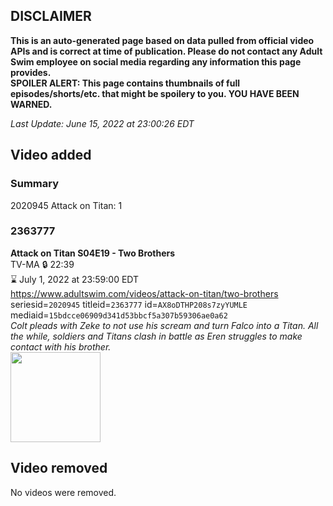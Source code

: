 ## DISCLAIMER
**This is an auto-generated page based on data pulled from official video APIs and is correct at time of publication. Please do not contact any Adult Swim employee on social media regarding any information this page provides.**  
**SPOILER ALERT: This page contains thumbnails of full episodes/shorts/etc. that might be spoilery to you. YOU HAVE BEEN WARNED.**  

_Last Update: June 15, 2022 at 23:00:26 EDT_
## Video added
### Summary
2020945 Attack on Titan: 1  
### 2363777
**Attack on Titan S04E19 - Two Brothers**  
TV-MA 🔒 22:39  
⌛ July 1, 2022 at 23:59:00 EDT  
https://www.adultswim.com/videos/attack-on-titan/two-brothers  
seriesid=`2020945` titleid=`2363777` id=`AX8oDTHP208s7zyYUMLE` mediaid=`15bdcce06909d341d53bbcf5a307b59306ae0a62`  
_Colt pleads with Zeke to not use his scream and turn Falco into a Titan. All the while, soldiers and Titans clash in battle as Eren struggles to make contact with his brother._  
<a href="https://media.cdn.adultswim.com/uploads/20220223/thumbnails/2_222231426594-AttackOnTitan_078_TwoBrothers.png"><img src="https://media.cdn.adultswim.com/uploads/20220223/thumbnails/2_222231426594-AttackOnTitan_078_TwoBrothers.png" height="144px" /></a>
## Video removed
No videos were removed.  
